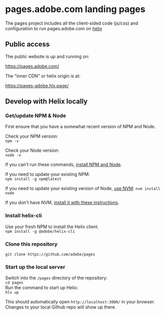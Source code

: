 # pages.adobe.com landing pages

The pages project includes all the client-sided code (js/css) and configuration to run pages.adobe.com on [helix](https://github.com/adobe/helix-home)

## Public access

The public website is up and running on:

https://pages.adobe.com/

The "inner CDN" or helix origin is at:

https://pages-adobe.hlx.page/


## Develop with Helix locally

### Get/update NPM & Node
First ensure that you have a somewhat recent version of NPM and Node.  

Check your NPM version:  
`npm -v`  

Check your Node version:  
`node -v`  

If you can't run these commands, [install NPM and Node](https://www.npmjs.com/get-npm).  

If you need to update your existing NPM:  
`npm install -g npm@latest`  

If you need to update your existing version of Node, [use NVM](https://github.com/nvm-sh/nvm):
`nvm install node`  

If you don't have NVM, [install it with these instructions](https://github.com/nvm-sh/nvm#installing-and-updating).


### Install helix-cli
Use your fresh NPM to install the Helix client.  
`npm install -g @adobe/helix-cli`

### Clone this repository
`git clone https://github.com/adobe/pages`

### Start up the local server
Switch into the `/pages` directory of the repository:  
`cd pages`  
Run the command to start up Helix:  
`hlx up`  

This should automatically open `http://localhost:3000/` in your browser. Changes to your local Github repo will show up there.
